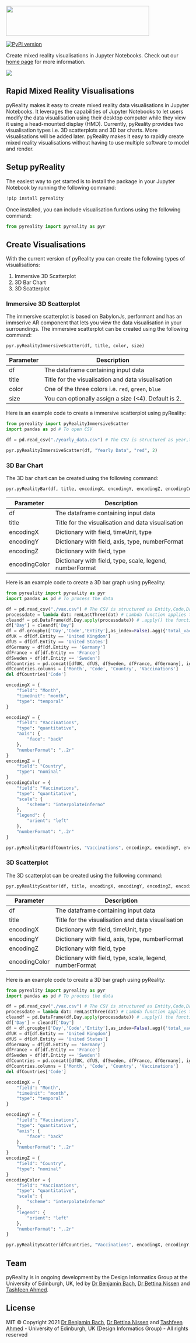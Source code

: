 [<img width="392" height="82" src="http://pyreality.co/assets/images/pyreality-logo.png" />](https://pyreality.co)

[![PyPI version](https://badge.fury.io/py/pyreality.svg)](https://badge.fury.io/py/pyreality) 

Create mixed reality visualisations in Jupyter Notebooks. Check out our [home page](https://pyreality.co) for more information.

[<img align="center" src="https://pyreality.co/assets/images/jupyter.png" />](https://pyreality.co)

## Rapid Mixed Reality Visualisations

pyReality makes it easy to create mixed reality data visualisations in Jupyter Notebooks. It leverages the capabilities of Jupyter Notebooks to let users modify the data visualisation using their desktop computer while they view it using a head-mounted display (HMD). Currently, pyReality provides two visualisation types i.e. 3D scatterplots and 3D bar charts. More visualisations will be added later. pyReality makes it easy to rapidly create mixed reality visualisations without having to use multiple software to model and render.


## Setup pyReality

The easiest way to get started is to install the package in your Jupyter Notebook by running the following command:

```python
!pip install pyreality
```

Once installed, you can include visualisation funtions using the following command:

```python
from pyreality import pyreality as pyr
```

## Create Visualisations

With the current version of pyReality you can create the following types of visualisations:

1. Immersive 3D Scatterplot
2. 3D Bar Chart
3. 3D Scatterplot

### Immersive 3D Scatterplot

The immersive scatterplot is based on BabylonJs, performant and has an immserive AR component that lets you view the data visualisation in your surroundings. The immersive scatterplot can be created using the following command:

```python
pyr.pyRealityImmersiveScatter(df, title, color, size)
```

Parameter | Description
--- | ---
df | The dataframe containing input data
title | Title for the visualisation and data visualisation
color | One of the three colors i.e. `red`, `green`, `blue`
size | You can optionally assign a size (<4). Default is 2.

Here is an example code to create a immersive scatterplot using pyReality:

```python
from pyreality import pyRealityImmersiveScatter
import pandas as pd # To open CSV

df = pd.read_csv("./yearly_data.csv") # The CSV is structured as year,t1,t2,t3,t4,t5,t6 e.g. row 1: 2017,29,29,28,27,27,26,26,26 

pyr.pyRealityImmersiveScatter(df, "Yearly Data", "red", 2)

```

### 3D Bar Chart

The 3D bar chart can be created using the following command:

```python
pyr.pyRealityBar(df, title, encodingX, encodingY, encodingZ, encodingColor)
```

Parameter | Description
--- | ---
df | The dataframe containing input data
title | Title for the visualisation and data visualisation
encodingX | Dictionary with field, timeUnit, type
encodingY | Dictionary with field, axis, type, numberFormat
encodingZ | Dictionary with field, type
encodingColor | Dictionary with field, type, scale, legend, numberFormat

Here is an example code to create a 3D bar graph using pyReality:

```python
from pyreality import pyreality as pyr
import pandas as pd # To process the data

df = pd.read_csv("./vax.csv") # The CSV is structured as Entity,Code,Day,total_vaccinations e.g. Argentina,ARG,2021-03-11,1919074
processdate = lambda dat: remLastThree(dat) # Lambda function applies to all cells in a column
cleandf = pd.DataFrame(df.Day.apply(processdate)) # .apply() the function to all cells
df['Day'] = cleandf['Day']
df = df.groupby(['Day','Code','Entity'],as_index=False).agg({'total_vaccinations': 'sum'})
dfUK = df[df.Entity == 'United Kingdom']
dfUS = df[df.Entity == 'United States']
dfGermany = df[df.Entity == 'Germany']
dfFrance = df[df.Entity == 'France']
dfSweden = df[df.Entity == 'Sweden']
dfCountries = pd.concat([dfUK, dfUS, dfSweden, dfFrance, dfGermany], ignore_index=True, sort=False)
dfCountries.columns = ['Month', 'Code', 'Country', 'Vaccinations']
del dfCountries['Code']

encodingX = {
    "field": "Month",
    "timeUnit": "month",
    "type": "temporal"
}

encodingY = {
    "field": "Vaccinations",
    "type": "quantitative",
    "axis": {
        "face": "back"
    },
    "numberFormat": ",.2r"
}
encodingZ = {
    "field": "Country",
    "type": "nominal"
}
encodingColor = {
    "field": "Vaccinations",
    "type": "quantitative",
    "scale": {
        "scheme": "interpolateInferno"
    },
    "legend": {
        "orient": "left"
    },
    "numberFormat": ",.2r"
}

pyr.pyRealityBar(dfCountries, "Vaccinations", encodingX, encodingY, encodingZ, encodingColor)

```

### 3D Scatterplot

The 3D scatterplot can be created using the following command:


```python
pyr.pyRealityScatter(df, title, encodingX, encodingY, encodingZ, encodingColor)
```

Parameter | Description
--- | ---
df | The dataframe containing input data
title | Title for the visualisation and data visualisation
encodingX | Dictionary with field, timeUnit, type
encodingY | Dictionary with field, axis, type, numberFormat
encodingZ | Dictionary with field, type
encodingColor | Dictionary with field, type, scale, legend, numberFormat

Here is an example code to create a 3D bar graph using pyReality:

```python
from pyreality import pyreality as pyr
import pandas as pd # To process the data

df = pd.read_csv("./vax.csv") # The CSV is structured as Entity,Code,Day,total_vaccinations e.g. Argentina,ARG,2021-03-11,1919074
processdate = lambda dat: remLastThree(dat) # Lambda function applies to all cells in a column
cleandf = pd.DataFrame(df.Day.apply(processdate)) # .apply() the function to all cells
df['Day'] = cleandf['Day']
df = df.groupby(['Day','Code','Entity'],as_index=False).agg({'total_vaccinations': 'sum'})
dfUK = df[df.Entity == 'United Kingdom']
dfUS = df[df.Entity == 'United States']
dfGermany = df[df.Entity == 'Germany']
dfFrance = df[df.Entity == 'France']
dfSweden = df[df.Entity == 'Sweden']
dfCountries = pd.concat([dfUK, dfUS, dfSweden, dfFrance, dfGermany], ignore_index=True, sort=False)
dfCountries.columns = ['Month', 'Code', 'Country', 'Vaccinations']
del dfCountries['Code']

encodingX = {
    "field": "Month",
    "timeUnit": "month",
    "type": "temporal"
}

encodingY = {
    "field": "Vaccinations",
    "type": "quantitative",
    "axis": {
        "face": "back"
    },
    "numberFormat": ",.2r"
}
encodingZ = {
    "field": "Country",
    "type": "nominal"
}
encodingColor = {
    "field": "Vaccinations",
    "type": "quantitative",
    "scale": {
        "scheme": "interpolateInferno"
    },
    "legend": {
        "orient": "left"
    },
    "numberFormat": ",.2r"
}

pyr.pyRealityScatter(dfCountries, "Vaccinations", encodingX, encodingY, encodingZ, encodingColor)

```

## Team
pyReality is in ongoing development by the Design Informatics Group at the University of Edinburgh, UK, led by [Dr Benjamin Bach](https://visualinteractivedata.github.io/), [Dr Bettina Nissen](http://data-things.com/) and [Tashfeen Ahmed](https://tashfeen.me).

## License

MIT © Copyright 2021 [Dr Benjamin Bach](https://visualinteractivedata.github.io/), [Dr Bettina Nissen](http://data-things.com/) and [Tashfeen Ahmed](https://tashfeen.me) - University of Edinburgh, UK (Design Informatics Group) - All rights reserved
